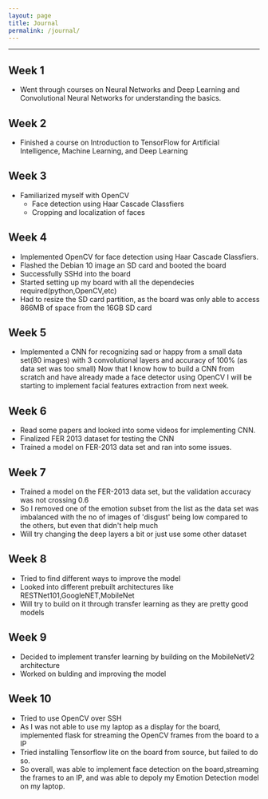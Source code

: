 ```yaml
---
layout: page
title: Journal
permalink: /journal/
---
```


---

## Week 1

- Went through courses on Neural Networks and Deep Learning and 
  Convolutional Neural Networks for understanding the basics.


## Week 2

- Finished a course on Introduction to TensorFlow for Artificial Intelligence, Machine Learning, and Deep Learning
  
## Week 3

- Familiarized myself with OpenCV
  - Face detection using Haar Cascade Classfiers
  - Cropping and localization of faces

## Week 4

- Implemented OpenCV for face detection using Haar Cascade Classfiers.
- Flashed the Debian 10 image an SD card and booted the board
- Successfully SSHd into the board
- Started setting up my board with all the dependecies required(python,OpenCV,etc)
- Had to resize the SD card partition, as the board was only able to access 866MB of space from the 16GB SD card 

## Week 5

- Implemented a CNN for recognizing sad or happy from a small data set(80 images) with 3 convolutional layers
  and accuracy of 100% (as data set was too small)
  Now that I know how to build a CNN from scratch and have already made a face detector using OpenCV
  I will be starting to implement facial features extraction from next week.

## Week 6

- Read some papers and looked into some videos for implementing CNN.
- Finalized FER 2013 dataset for testing the CNN
- Trained a model on FER-2013 data set and ran into some issues.

## Week 7

- Trained a model on the FER-2013 data set, but the validation accuracy was not crossing 0.6 
- So I removed one of the emotion subset from the list as the data set was imbalanced with the no of images 
  of 'disgust' being low compared to the others, but even that didn't help much
- Will try changing the deep layers a bit or just use some other dataset


## Week 8

- Tried to find different ways to improve the model
- Looked into different prebuilt architectures like RESTNet101,GoogleNET,MobileNet 
- Will try to build on it through transfer learning as they are pretty good models


## Week 9

- Decided to implement transfer learning by building on the MobileNetV2 architecture
- Worked on bulding and improving the model

## Week 10

- Tried to use OpenCV over SSH
- As I was not able to use my laptop as a display for the board, implemented flask for streaming the OpenCV frames 
  from the board to a IP
- Tried installing Tensorflow lite on the board from source, but failed to do so.
- So overall, was able to implement face detection on the board,streaming the frames to an IP,
  and was able to depoly my Emotion Detection model on my laptop.
  

